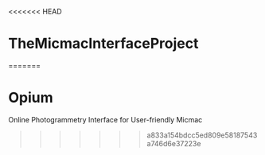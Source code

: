 <<<<<<< HEAD
# TheMicmacInterfaceProject #
=======
# Opium #
Online Photogrammetry Interface for User-friendly Micmac

>>>>>>> a833a154bdcc5ed809e58187543a746d6e37223e
